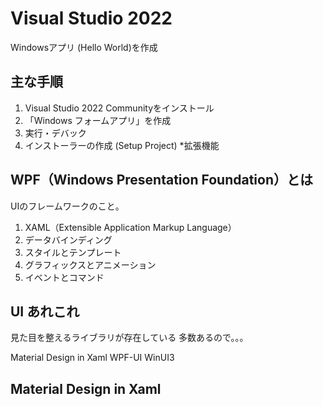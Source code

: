 # Visual Studio 2022

Windowsアプリ (Hello World)を作成

## 主な手順

1. Visual Studio 2022 Communityをインストール
1. 「Windows フォームアプリ」を作成
1. 実行・デバック
1. インストーラーの作成 (Setup Project) *拡張機能

## WPF（Windows Presentation Foundation）とは

UIのフレームワークのこと。

1. XAML（Extensible Application Markup Language）
1. データバインディング
1. スタイルとテンプレート
1. グラフィックスとアニメーション
1. イベントとコマンド

## UI あれこれ

見た目を整えるライブラリが存在している
多数あるので。。。

Material Design in Xaml
WPF-UI
WinUI3

## Material Design in Xaml